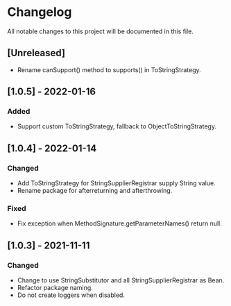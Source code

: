 # Changelog
All notable changes to this project will be documented in this file.

## [Unreleased]
- Rename canSupport() method to supports() in ToStringStrategy.

## [1.0.5] - 2022-01-16

### Added
- Support custom ToStringStrategy, fallback to ObjectToStringStrategy.


## [1.0.4] - 2022-01-14

### Changed
- Add ToStringStrategy for StringSupplierRegistrar supply String value.
- Rename package for afterreturning and afterthrowing.

### Fixed
- Fix exception when MethodSignature.getParameterNames() return null.


## [1.0.3] - 2021-11-11

### Changed
- Change to use StringSubstitutor and all StringSupplierRegistrar as Bean.
- Refactor package naming.
- Do not create loggers when disabled.


